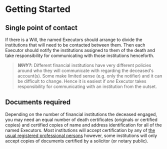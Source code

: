 # Getting Started

## Single point of contact

If there is a Will, the named Executors should arrange to divide the 
institutions that will need to be contacted between them. Then each Executor 
should notify the institutions assigned to them of the death and take 
responsibility for communicating with those institutions henceforth.

> **_WHY?_:** Different financial institutions have very different policies 
around who they will communicate with regarding the deceased's account(s). Some 
make limited sense (e.g. only the notifier) and it can be difficult to change. 
Hence it is easiest if *one* Executor takes responsibility for communicating 
with an institution from the outset.

## Documents required

Depending on the number of financial institutions the deceased engaged, you may 
need an equal number of death certificates (originals or certified copies) and 
certified copies of name and address identification for all of the named 
Executors. Most institutions will accept certification by any of 
[the usual registered professional persons](https://www.gov.uk/certifying-a-document)
however, some institutions will only accept copies of documents certified by a 
solicitor (or notary public).
